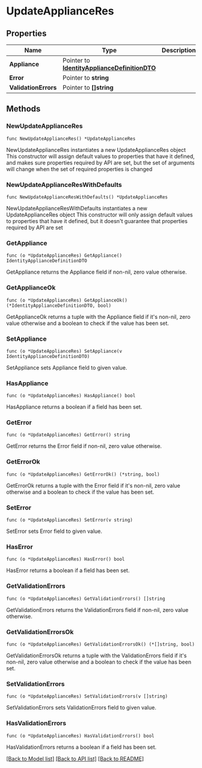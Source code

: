 # UpdateApplianceRes

## Properties

Name | Type | Description | Notes
------------ | ------------- | ------------- | -------------
**Appliance** | Pointer to [**IdentityApplianceDefinitionDTO**](IdentityApplianceDefinitionDTO.md) |  | [optional] 
**Error** | Pointer to **string** |  | [optional] 
**ValidationErrors** | Pointer to **[]string** |  | [optional] 

## Methods

### NewUpdateApplianceRes

`func NewUpdateApplianceRes() *UpdateApplianceRes`

NewUpdateApplianceRes instantiates a new UpdateApplianceRes object
This constructor will assign default values to properties that have it defined,
and makes sure properties required by API are set, but the set of arguments
will change when the set of required properties is changed

### NewUpdateApplianceResWithDefaults

`func NewUpdateApplianceResWithDefaults() *UpdateApplianceRes`

NewUpdateApplianceResWithDefaults instantiates a new UpdateApplianceRes object
This constructor will only assign default values to properties that have it defined,
but it doesn't guarantee that properties required by API are set

### GetAppliance

`func (o *UpdateApplianceRes) GetAppliance() IdentityApplianceDefinitionDTO`

GetAppliance returns the Appliance field if non-nil, zero value otherwise.

### GetApplianceOk

`func (o *UpdateApplianceRes) GetApplianceOk() (*IdentityApplianceDefinitionDTO, bool)`

GetApplianceOk returns a tuple with the Appliance field if it's non-nil, zero value otherwise
and a boolean to check if the value has been set.

### SetAppliance

`func (o *UpdateApplianceRes) SetAppliance(v IdentityApplianceDefinitionDTO)`

SetAppliance sets Appliance field to given value.

### HasAppliance

`func (o *UpdateApplianceRes) HasAppliance() bool`

HasAppliance returns a boolean if a field has been set.

### GetError

`func (o *UpdateApplianceRes) GetError() string`

GetError returns the Error field if non-nil, zero value otherwise.

### GetErrorOk

`func (o *UpdateApplianceRes) GetErrorOk() (*string, bool)`

GetErrorOk returns a tuple with the Error field if it's non-nil, zero value otherwise
and a boolean to check if the value has been set.

### SetError

`func (o *UpdateApplianceRes) SetError(v string)`

SetError sets Error field to given value.

### HasError

`func (o *UpdateApplianceRes) HasError() bool`

HasError returns a boolean if a field has been set.

### GetValidationErrors

`func (o *UpdateApplianceRes) GetValidationErrors() []string`

GetValidationErrors returns the ValidationErrors field if non-nil, zero value otherwise.

### GetValidationErrorsOk

`func (o *UpdateApplianceRes) GetValidationErrorsOk() (*[]string, bool)`

GetValidationErrorsOk returns a tuple with the ValidationErrors field if it's non-nil, zero value otherwise
and a boolean to check if the value has been set.

### SetValidationErrors

`func (o *UpdateApplianceRes) SetValidationErrors(v []string)`

SetValidationErrors sets ValidationErrors field to given value.

### HasValidationErrors

`func (o *UpdateApplianceRes) HasValidationErrors() bool`

HasValidationErrors returns a boolean if a field has been set.


[[Back to Model list]](../README.md#documentation-for-models) [[Back to API list]](../README.md#documentation-for-api-endpoints) [[Back to README]](../README.md)



